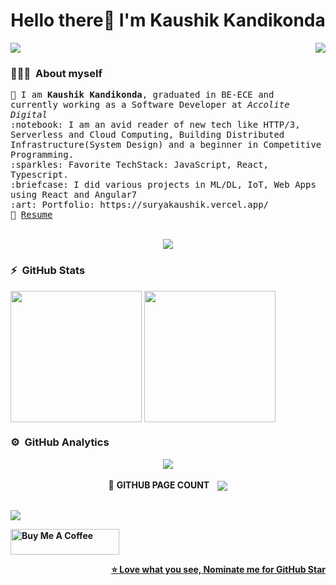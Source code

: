 <h1 align="center">Hello there👋 I'm Kaushik Kandikonda</h1>
<!-- <a href="https://suryakaushik.vercel.app" target="_blank">Kaushik Kandikonda</a> -->

<p align="right">
    <a> <img align="left" src="https://komarev.com/ghpvc/?username=suryakaushik&label=Profile%20views&color=0e75b6&style=flat" /> </a>
    <a href="mailto:klsskaushik718@gmail.com">
        <img src="https://img.shields.io/badge/-klsskaushik718@gmail.com-c14438?style=flat-square&logo=Gmail&logoColor=white"/>
    </a>
</p>

<!--ABOUT ME CODE-->
### 👨🏻‍💻 &nbsp;**About myself**<br>
<samp>
🌱 I am <b>Kaushik Kandikonda</b>, graduated in BE-ECE and currently working as a Software Developer at <i>Accolite Digital</i><br>
:notebook: I am an avid reader of new tech like HTTP/3, Serverless and Cloud Computing, Building Distributed Infrastructure(System Design) and a beginner in Competitive Programming.<br>
:sparkles: Favorite TechStack: JavaScript, React, Typescript. <br>
:briefcase: I did various projects in ML/DL, IoT, Web Apps using React and Angular7<br>
:art: Portfolio: https://suryakaushik.vercel.app/<br>
📝 <a href="https://drive.google.com/file/d/1RH3smHEAM59p6gCJ1A4s8y0oDe5JRB-b/view?usp=sharing">Resume</a> <br>
</samp>

<br>
<p align="center"> <a href="https://github.com/ryo-ma/github-profile-trophy"><img src="https://github-profile-trophy.vercel.app/?username=suryakaushik" /></a> </p>

<!-- https://github.com/anuraghazra/github-readme-stats -->
### :zap:  &nbsp;GitHub Stats
 <!--  TOP LANGUAGES STATISTICS & GITHUB STATS -->
<img align="center" height="210" src="https://github-readme-stats.vercel.app/api/top-langs/?username=suryakaushik&theme=graywhite&hide=css,tsql&layout=compact&include_all_commits=true&count_private=true&show_icons=true" /> <img align="center" height="210" src="https://github-readme-stats.vercel.app/api/?username=suryakaushik&langs_count=8&theme=graywhite" /> 

### ⚙️ &nbsp;GitHub Analytics
<p align="center">
    <!--  CONTRIBUTION AND STREAK BLOCK -->
    <a href="https://git.io/streak-stats">
        <img align="center" src="https://github-readme-streak-stats.herokuapp.com/?user=suryakaushik&currStreakNum=2FD3EB&fire=pink&sideLabels=F00&theme=nightowl&align=center"/>
    </a>
    <br><br>
    <!--  PROFILE VIEWS -->
    <a>
        📶 <b>GITHUB PAGE COUNT<b> &nbsp;&nbsp; <img align="center" src="https://profile-counter.glitch.me/suryakaushik/count.svg?align=center"/>
    </a>
</p>
<br>
<!-- ACTIVITY GRAPH TRACKER -->
<a>
    <img src="https://activity-graph.herokuapp.com/graph?username=suryakaushik&theme=react-dark&align=center"/>
</a>

<!--NOMINATION FOR STAR GIT LINK CODE-->
<a align="left" href="https://www.buymeacoffee.com/klsskaushik" target="_blank"><img src="https://cdn.buymeacoffee.com/buttons/default-orange.png" alt="Buy Me A Coffee" height="41" width="174"></a>
<p align="right"><a href="https://stars.github.com/nominate/">⭐ Love what you see, Nominate me for GitHub Star</a></p>
<!-- ![My github stats](https://github-readme-stats.vercel.app/api?username=suryakaushik&show_icons=true&title_color=fff&icon_color=79ff97&text_color=9f9f9f&bg_color=151515&count_private=true&width=40%&align=left)
<center><img src="https://logimp.files.wordpress.com/2019/01/viral-p-1.gif?w=736&zoom=2" align="right" width="30%"></center>
 -->
